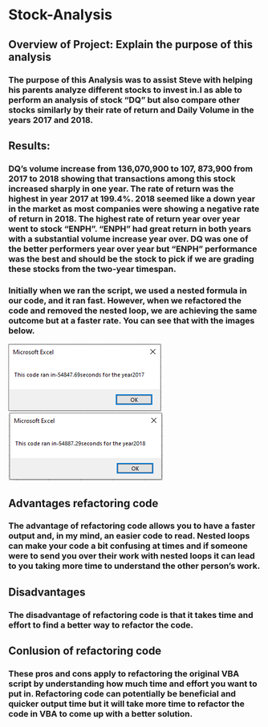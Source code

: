 # Stock-Analysis
## Overview of Project: Explain the purpose of this analysis
### The purpose of this Analysis was to assist Steve with helping his parents analyze different stocks to invest in.I as able to perform an analysis of stock “DQ” but also compare other stocks similarly by their rate of return and Daily Volume in the years 2017 and 2018.

## Results:
### DQ’s volume increase from 136,070,900 to 107, 873,900 from 2017 to 2018 showing that transactions among this stock increased sharply in one year. The rate of return was the highest in year 2017 at 199.4%. 2018 seemed like a down year in the market as most companies were showing a negative rate of return in 2018. The highest rate of return year over year went to stock “ENPH”. “ENPH” had great return in both years with a substantial volume increase year over. DQ was one of the better performers year over year but “ENPH” performance was the best and should be the stock to pick if we are grading these stocks from the two-year timespan.

### Initially when we ran the script, we used a nested formula in our code, and it ran fast. However, when we refactored the code and removed the nested loop, we are achieving the same outcome but at a faster rate. You can see that with the images below.

![This is an Image](https://github.com/adamtavi/Stock-Analysis/blob/Resources/VBA_Challenge_2017.PNG) ![This is an Image](https://github.com/adamtavi/Stock-Analysis/blob/main/VBA_Challenge_2018.PNG)

## Advantages refactoring code
### The advantage of refactoring code allows you to have a faster output and, in my mind, an easier code to read. Nested loops can make your code a bit confusing at times and if someone were to send you over their work with nested loops it can lead to you taking more time to understand the other person’s work.

## Disadvantages
### The disadvantage of refactoring code is that it takes time and effort to find a better way to refactor the code.

## Conlusion of refactoring code
### These pros and cons apply to refactoring the original VBA script by understanding how much time and effort you want to put in. Refactoring code can potentially be beneficial and quicker output time but it will take more time to refactor the code in VBA to come up with a better solution.

